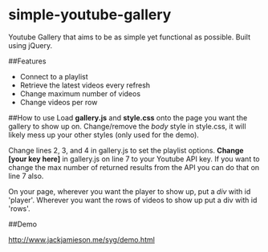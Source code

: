 simple-youtube-gallery
======================

Youtube Gallery that aims to be as simple yet functional as possible.  Built using jQuery.

##Features
- Connect to a playlist
- Retrieve the latest videos every refresh
- Change maximum number of videos
- Change videos per row

##How to use
Load **gallery.js** and **style.css** onto the page you want the gallery to show up on.  Change/remove the *body* style in style.css, it will likely mess up your other styles (only used for the demo).


Change lines 2, 3, and 4 in gallery.js to set the playlist options.  **Change [your key here]** in gallery.js on line 7 to your Youtube API key.  If you want to change the max number of returned results from the API you can do that on line 7 also.


On your page, wherever you want the player to show up, put a *div* with id 'player'.  Wherever you want the rows of videos to show up put a div with id 'rows'.

##Demo

http://www.jackjamieson.me/syg/demo.html
